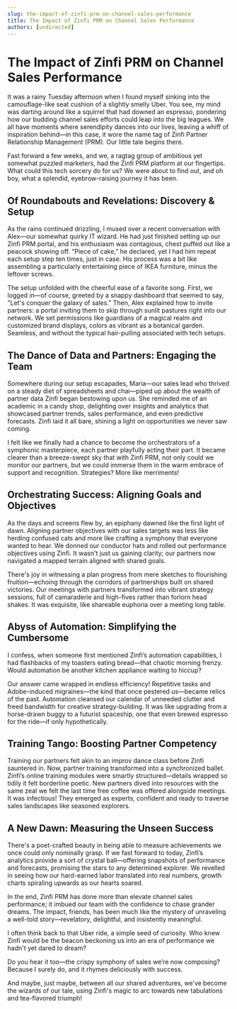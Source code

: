```yaml
---
slug: the-impact-of-zinfi-prm-on-channel-sales-performance
title: The Impact of Zinfi PRM on Channel Sales Performance
authors: [undirected]
---
```



# The Impact of Zinfi PRM on Channel Sales Performance

It was a rainy Tuesday afternoon when I found myself sinking into the camouflage-like seat cushion of a slightly smelly Uber. You see, my mind was darting around like a squirrel that had downed an espresso, pondering how our budding channel sales efforts could leap into the big leagues. We all have moments where serendipity dances into our lives, leaving a whiff of inspiration behind—in this case, it wore the name tag of Zinfi Partner Relationship Management (PRM). Our little tale begins there.

Fast forward a few weeks, and we, a ragtag group of ambitious yet somewhat puzzled marketers, had the Zinfi PRM platform at our fingertips. What could this tech sorcery do for us? We were about to find out, and oh boy, what a splendid, eyebrow-raising journey it has been.

## Of Roundabouts and Revelations: Discovery & Setup

As the rains continued drizzling, I mused over a recent conversation with Alex—our somewhat quirky IT wizard. He had just finished setting up our Zinfi PRM portal, and his enthusiasm was contagious, chest puffed out like a peacock showing off. “Piece of cake,” he declared, yet I had him repeat each setup step ten times, just in case. His process was a bit like assembling a particularly entertaining piece of IKEA furniture, minus the leftover screws. 

The setup unfolded with the cheerful ease of a favorite song. First, we logged in—of course, greeted by a snappy dashboard that seemed to say, "Let's conquer the galaxy of sales." Then, Alex explained how to invite partners: a portal inviting them to skip through sunlit pastures right into our network. We set permissions like guardians of a magical realm and customized brand displays, colors as vibrant as a botanical garden. Seamless, and without the typical hair-pulling associated with tech setups. 

## The Dance of Data and Partners: Engaging the Team

Somewhere during our setup escapades, Maria—our sales lead who thrived on a steady diet of spreadsheets and chai—piped up about the wealth of partner data Zinfi began bestowing upon us. She reminded me of an academic in a candy shop, delighting over insights and analytics that showcased partner trends, sales performance, and even predictive forecasts. Zinfi laid it all bare, shining a light on opportunities we never saw coming.

I felt like we finally had a chance to become the orchestrators of a symphonic masterpiece, each partner playfully acting their part. It became clearer than a breeze-swept sky that with Zinfi PRM, not only could we monitor our partners, but we could immerse them in the warm embrace of support and recognition. Strategies? More like merriments!

## Orchestrating Success: Aligning Goals and Objectives

As the days and screens flew by, an epiphany dawned like the first light of dawn. Aligning partner objectives with our sales targets was less like herding confused cats and more like crafting a symphony that everyone wanted to hear. We donned our conductor hats and rolled out performance objectives using Zinfi. It wasn't just us gaining clarity; our partners now navigated a mapped terrain aligned with shared goals. 

There's joy in witnessing a plan progress from mere sketches to flourishing fruition—echoing through the corridors of partnerships built on shared victories. Our meetings with partners transformed into vibrant strategy sessions, full of camaraderie and high-fives rather than forlorn head shakes. It was exquisite, like shareable euphoria over a meeting long table.

## Abyss of Automation: Simplifying the Cumbersome

I confess, when someone first mentioned Zinfi’s automation capabilities, I had flashbacks of my toasters eating bread—that chaotic morning frenzy. Would automation be another kitchen appliance waiting to hiccup? 

Our answer came wrapped in endless efficiency! Repetitive tasks and Adobe-induced migraines—the kind that once pestered us—became relics of the past. Automation cleansed our calendar of unneeded clutter and freed bandwidth for creative strategy-building. It was like upgrading from a horse-drawn buggy to a futurist spaceship, one that even brewed espresso for the ride—if only hypothetically.

## Training Tango: Boosting Partner Competency

Training our partners felt akin to an improv dance class before Zinfi sauntered in. Now, partner training transformed into a synchronized ballet. Zinfi’s online training modules were smartly structured—details wrapped so tidily it felt borderline poetic. New partners dived into resources with the same zeal we felt the last time free coffee was offered alongside meetings. It was infectious! They emerged as experts, confident and ready to traverse sales landscapes like seasoned explorers. 

## A New Dawn: Measuring the Unseen Success

There's a poet-crafted beauty in being able to measure achievements we once could only nominally grasp. If we fast forward to today, Zinfi’s analytics provide a sort of crystal ball—offering snapshots of performance and forecasts, promising the stars to any determined explorer. We revelled in seeing how our hard-earned labor translated into real numbers, growth charts spiraling upwards as our hearts soared.

In the end, Zinfi PRM has done more than elevate channel sales performance; it imbued our team with the confidence to chase grander dreams. The impact, friends, has been much like the mystery of unraveling a well-told story—revelatory, delightful, and insistently meaningful.

I often think back to that Uber ride, a simple seed of curiosity. Who knew Zinfi would be the beacon beckoning us into an era of performance we hadn't yet dared to dream?

Do you hear it too—the crispy symphony of sales we’re now composing? Because I surely do, and it rhymes deliciously with success. 

And maybe, just maybe, between all our shared adventures, we’ve become the wizards of our tale, using Zinfi's magic to arc towards new tabulations and tea-flavored triumph!